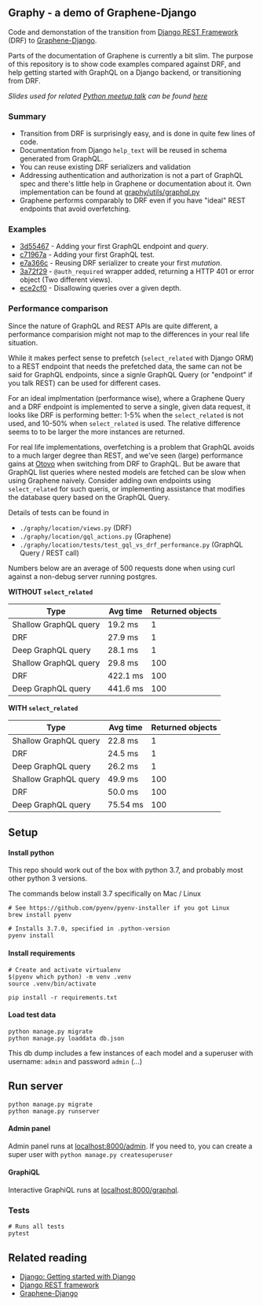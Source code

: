 
## Graphy - a demo of Graphene-Django

Code and demonstation of the transition from
[Django REST Framework](https://www.django-rest-framework.org/) (DRF) to [Graphene-Django](https://docs.graphene-python.org/).

Parts of the documentation of Graphene is currently a bit slim. 
The purpose of this repository is to show code examples compared against DRF, 
and help getting started with GraphQL on a Django backend, or transitioning from DRF.

_Slides used for related [Python meetup talk](https://meetup.com/oslo-python/events/256206700/) 
can be found [here](https://slides.com/tomasfagerbekk/graphql-w-graphene)_

### Summary

- Transition from DRF is surprisingly easy, and is done in quite few lines
of code.
- Documentation from Django `help_text` will be reused in schema generated 
from GraphQL.
- You can reuse existing DRF serializers and validation
- Addressing authentication and authorization is not a part of GraphQL spec and 
there's little help in Graphene or documentation about it. Own implementation 
can be found at [graphy/utils/graphql.py](https://github.com/tomfa/graphy/blob/master/graphy/utils/graphql.py)
- Graphene performs comparably to DRF even if you have "ideal" REST endpoints 
that avoid overfetching.

### Examples

- [3d55467](https://github.com/tomfa/graphy/commit/3d554670874e5ede6dbd4b363fcb2bb56b25f84a) - Adding your first GraphQL endpoint and _query_.
- [c71967a](https://github.com/tomfa/graphy/commit/c71967ad14cd674e1c9620b6966acfd54760c648) - Adding your first GraphQL test.
- [e7a366c](https://github.com/tomfa/graphy/commit/e7a366cf0af7134eefce8860e0356107ff27d8a0) - Reusing DRF serializer to create your first _mutation_.
- [3a72f29](https://github.com/tomfa/graphy/commit/3a72f295611faf829c7a9afc526d566ed906f3f9) -  `@auth_required` wrapper added, returning a HTTP 401 or error object (Two different views).
- [ece2cf0](https://github.com/tomfa/graphy/commit/ece2cf0bd778dcdbc88ac2e60a66f88324a3ccac) - Disallowing queries over a given depth.

### Performance comparison

Since the nature of GraphQL and REST APIs are quite different, a performance 
comparision might not map to the differences in your real life situation.

While it makes perfect sense to prefetch (`select_related` with Django ORM)
to a REST endpoint that needs the prefetched data, the same can not be said for 
GraphQL endpoints, since a signle GraphQL Query (or "endpoint" if you talk REST) 
can be used for different cases.

For an ideal implmentation (performance wise), where a Graphene Query and a 
DRF endpoint is implemented to serve a single, given data request, it 
looks like DRF is performing better: 1-5% when the `select_related` is
not used, and 10-50% when `select_related` is used. The relative difference
seems to to be larger the more instances are returned.

For real life implementations, overfetching is a problem that GraphQL
avoids to a much larger degree than REST, and we've seen (large) 
performance gains at [Otovo](https://github.com/otovo/) when switching from
DRF to GraphQL. But be aware that GraphQL list queries where nested models
are fetched can be slow when using Graphene naively. Consider adding
own endpoints using `select_related` for such queris, or implementing 
assistance that modifies the database query based on the GraphQL Query.

Details of tests can be found in

- `./graphy/location/views.py` (DRF) 
- `./graphy/location/gql_actions.py` (Graphene)
- `./graphy/location/tests/test_gql_vs_drf_performance.py` (GraphQL Query / REST call)

Numbers below are an average of 500 requests done when using curl against a 
non-debug server running postgres.

**WITHOUT `select_related`**

| Type                         | Avg time | Returned objects |
| ---------------------------- | -------- | ---------------- |
| Shallow GraphQL query        | 19.2 ms  | 1                |
| DRF                          | 27.9 ms  | 1                |
| Deep GraphQL query           | 28.1 ms  | 1                |
| Shallow GraphQL query        | 29.8 ms  | 100              |
| DRF                          | 422.1 ms | 100              |
| Deep GraphQL query           | 441.6 ms | 100              |

**WITH `select_related`**

| Type                         | Avg time | Returned objects |
| ---------------------------- | -------- | ---------------- |
| Shallow GraphQL query        | 22.8 ms  | 1                |
| DRF                          | 24.5 ms  | 1                |
| Deep GraphQL query           | 26.2 ms  | 1                |
| Shallow GraphQL query        | 49.9 ms  | 100              |
| DRF                          | 50.0 ms  | 100              |
| Deep GraphQL query           | 75.54 ms | 100              |

## Setup

#### Install python
This repo should work out of the box with python 3.7, and probably most other python 3 versions.

The commands below install 3.7 specifically on Mac / Linux
```
# See https://github.com/pyenv/pyenv-installer if you got Linux
brew install pyenv

# Installs 3.7.0, specified in .python-version
pyenv install
```

#### Install requirements
```
# Create and activate virtualenv
$(pyenv which python) -m venv .venv
source .venv/bin/activate

pip install -r requirements.txt
```

#### Load test data
```
python manage.py migrate
python manage.py loaddata db.json
```

This db dump includes a few instances of each model and a superuser
with username: `admin` and password `admin` (...)


## Run server
```
python manage.py migrate
python manage.py runserver
```

#### Admin panel
Admin panel runs at 
[localhost:8000/admin](http://localhost:8000/admin). If you need to, you can 
create a super user with `python manage.py createsuperuser`

#### GraphiQL
Interactive GraphiQL runs at [localhost:8000/graphql](http://location:8000/graphql).

### Tests
```
# Runs all tests
pytest
```


## Related reading
- [Django: Getting started with Django](https://www.djangoproject.com/start/)
- [Django REST framework](https://www.django-rest-framework.org/)
- [Graphene-Django](https://docs.graphene-python.org/projects/django/en/latest/)
